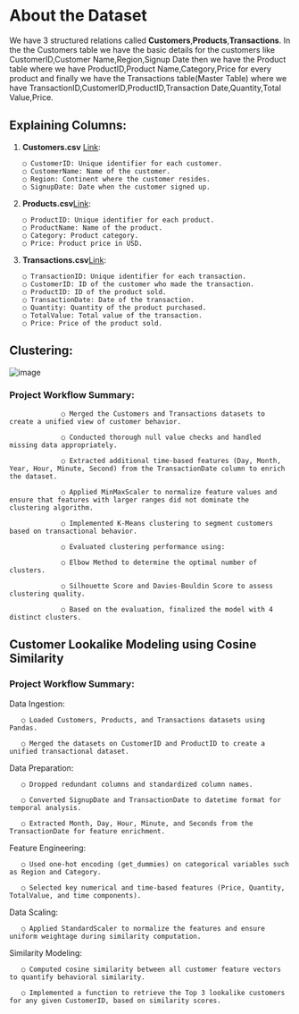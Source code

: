 # About the Dataset
We have 3 structured relations called **Customers**,**Products**,**Transactions**.
In the the Customers table we have the basic details for the customers like
CustomerID,Customer Name,Region,Signup Date then we have the 
Product table where we have ProductID,Product Name,Category,Price for every product and finally we have the 
Transactions table(Master Table) where we have TransactionID,CustomerID,ProductID,Transaction Date,Quantity,Total Value,Price.

## Explaining Columns:
1. **Customers.csv** [Link](https://drive.google.com/file/d/1hG0FoFjoTjyiRWSoGCauFsTFOXVghtqA/view?usp=sharing):

       ○ CustomerID: Unique identifier for each customer.
       ○ CustomerName: Name of the customer.
       ○ Region: Continent where the customer resides.
       ○ SignupDate: Date when the customer signed up.
2. **Products.csv**[Link](https://drive.google.com/file/d/1ud90txvMDhXGRBysyITP8JKD33bkNQBz/view?usp=sharing):


       ○ ProductID: Unique identifier for each product.
       ○ ProductName: Name of the product.
       ○ Category: Product category.
       ○ Price: Product price in USD.
3. **Transactions.csv**[Link](https://drive.google.com/file/d/1APPb4FntbrTa3fMlqjLMLc5PWKJe3rOs/view?usp=sharing):


       ○ TransactionID: Unique identifier for each transaction.
       ○ CustomerID: ID of the customer who made the transaction.
       ○ ProductID: ID of the product sold.
       ○ TransactionDate: Date of the transaction.
       ○ Quantity: Quantity of the product purchased.
       ○ TotalValue: Total value of the transaction.
       ○ Price: Price of the product sold.


## Clustering:

![image](https://github.com/user-attachments/assets/96f13a43-67f7-4a6c-99f8-495a866d4fbe)


### Project Workflow Summary:
                 ○ Merged the Customers and Transactions datasets to create a unified view of customer behavior.

                 ○ Conducted thorough null value checks and handled missing data appropriately.

                 ○ Extracted additional time-based features (Day, Month, Year, Hour, Minute, Second) from the TransactionDate column to enrich the dataset.

                 ○ Applied MinMaxScaler to normalize feature values and ensure that features with larger ranges did not dominate the clustering algorithm.

                 ○ Implemented K-Means clustering to segment customers based on transactional behavior.

                 ○ Evaluated clustering performance using:

                 ○ Elbow Method to determine the optimal number of clusters.

                 ○ Silhouette Score and Davies-Bouldin Score to assess clustering quality.

                 ○ Based on the evaluation, finalized the model with 4 distinct clusters.


##  Customer Lookalike Modeling using Cosine Similarity

### Project Workflow Summary:


Data Ingestion:

       ○ Loaded Customers, Products, and Transactions datasets using Pandas.

       ○ Merged the datasets on CustomerID and ProductID to create a unified transactional dataset.

Data Preparation:

       ○ Dropped redundant columns and standardized column names.

       ○ Converted SignupDate and TransactionDate to datetime format for temporal analysis.

       ○ Extracted Month, Day, Hour, Minute, and Seconds from the TransactionDate for feature enrichment.

Feature Engineering:

       ○ Used one-hot encoding (get_dummies) on categorical variables such as Region and Category.

       ○ Selected key numerical and time-based features (Price, Quantity, TotalValue, and time components).

Data Scaling:

       ○ Applied StandardScaler to normalize the features and ensure uniform weightage during similarity computation.

Similarity Modeling:

       ○ Computed cosine similarity between all customer feature vectors to quantify behavioral similarity.

       ○ Implemented a function to retrieve the Top 3 lookalike customers for any given CustomerID, based on similarity scores.

